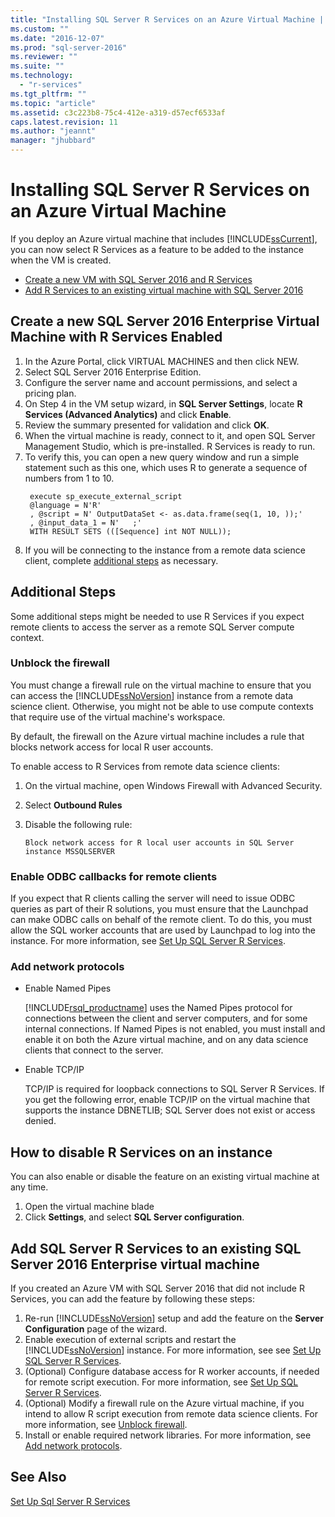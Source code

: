```yaml
---
title: "Installing SQL Server R Services on an Azure Virtual Machine | Microsoft Docs"
ms.custom: ""
ms.date: "2016-12-07"
ms.prod: "sql-server-2016"
ms.reviewer: ""
ms.suite: ""
ms.technology: 
  - "r-services"
ms.tgt_pltfrm: ""
ms.topic: "article"
ms.assetid: c3c223b8-75c4-412e-a319-d57ecf6533af
caps.latest.revision: 11
ms.author: "jeannt"
manager: "jhubbard"
---
```

# Installing SQL Server R Services on an Azure Virtual Machine
 
If you deploy an Azure virtual machine that includes [!INCLUDE[ssCurrent](../../a9notintoc/includes/sscurrent-md.md)], you can now select R Services as a feature to be added to the instance when the VM is created. 



+ [Create a new VM with SQL Server 2016 and R Services](#new)
+ [Add R Services to an existing virtual machine with SQL Server 2016](#existing)

## <a name="new"></a>Create a new SQL Server 2016 Enterprise Virtual Machine with R Services Enabled

1. In the Azure Portal, click VIRTUAL MACHINES and then click NEW.
2. Select SQL Server 2016 Enterprise Edition.
3. Configure the server name and account permissions, and select a pricing plan.
4. On Step 4 in the VM setup wizard, in **SQL Server Settings**, locate **R Services (Advanced Analytics)** and click **Enable**.
5. Review the summary presented for validation and click **OK**.
6. When the virtual machine is ready, connect to it, and open SQL Server Management Studio, which is pre-installed. R Services is ready to run. 
7. To verify this, you can open a new query window and run a simple statement such as this one, which uses R to generate a sequence of numbers from 1 to 10.
   ```
    execute sp_execute_external_script
    @language = N'R'
    , @script = N' OutputDataSet <- as.data.frame(seq(1, 10, ));'
    , @input_data_1 = N'   ;'
    WITH RESULT SETS (([Sequence] int NOT NULL));
   ```
6. If you will be connecting to the instance from a remote data science client, complete [additional steps](#additional-steps) as necessary.


## Additional Steps  

Some additional steps might be needed to use R Services if you expect remote clients to access the server as a remote SQL Server compute context.

### <a name="firewall"></a>Unblock the firewall  
  
You must change a firewall rule on the virtual machine to ensure that you can access the [!INCLUDE[ssNoVersion](../../a9notintoc/includes/ssnoversion-md.md)] instance from a remote data science client.  Otherwise, you might not be able to use compute contexts that require use of the virtual machine's workspace. 

By default, the firewall on the Azure virtual machine includes a rule that blocks network access for local R user accounts.  
  
To enable access to R Services from remote data science clients:
1. On the virtual machine, open Windows Firewall with Advanced Security.
2. Select **Outbound Rules**
3. Disable the following rule:  
  
     `Block network access for R local user accounts in SQL Server instance MSSQLSERVER`  
  
### Enable ODBC callbacks for remote clients

If you expect that R clients calling the server will need to issue ODBC queries as part of their R solutions, you must ensure that the Launchpad can make ODBC calls on behalf of the remote client. To do this, you must allow the SQL worker accounts that are used by Launchpad to log into the instance.
   For more information, see [Set Up SQL Server R Services](../../advanced-analytics/r-services/set-up-sql-server-r-services-in-database.md). 

### <a name="network"></a>Add network protocols  
  
+ Enable Named Pipes
  
  [!INCLUDE[rsql_productname](../../a9notintoc/includes/rsql-productname-md.md)] uses the Named Pipes protocol for connections between the client and server computers, and for some internal connections. If Named Pipes is not enabled, you must install and enable it on both the Azure virtual machine, and on any data science clients that connect to the server.  
  
+ Enable TCP/IP

  TCP/IP is required for loopback connections to SQL Server R Services. If you get the following error, enable TCP/IP on the virtual machine that supports the instance
DBNETLIB; SQL Server does not exist or access denied.

## How to disable R Services on an instance

You can also enable or disable the feature on an existing virtual machine at any time. 

1. Open the virtual machine blade
2. Click **Settings**, and select **SQL Server configuration**.


## <a name="existing"></a>Add SQL Server R Services to an existing  SQL Server 2016 Enterprise virtual machine

If you created an Azure VM with SQL Server 2016 that did not include R Services, you can add the feature by following these steps:

1. Re-run [!INCLUDE[ssNoVersion](../../a9notintoc/includes/ssnoversion-md.md)] setup and add the feature on the **Server Configuration** page of the wizard.
2. Enable execution of external scripts and restart the [!INCLUDE[ssNoVersion](../../a9notintoc/includes/ssnoversion-md.md)] instance. For more information, see see [Set Up SQL Server R Services](../../advanced-analytics/r-services/set-up-sql-server-r-services-in-database.md).
3. (Optional) Configure database access for R worker accounts, if needed for remote script execution.
   For more information, see [Set Up SQL Server R Services](../../advanced-analytics/r-services/set-up-sql-server-r-services-in-database.md). 
3. (Optional) Modify a firewall rule on the Azure virtual machine, if you intend to allow R script execution from remote data science clients. For more information, see [Unblock firewall](#firewall).
4. Install or enable required network libraries. For more information, see [Add network protocols](#network).

## See Also
[Set Up Sql Server R Services](../../advanced-analytics/r-services/set-up-sql-server-r-services-in-database.md)